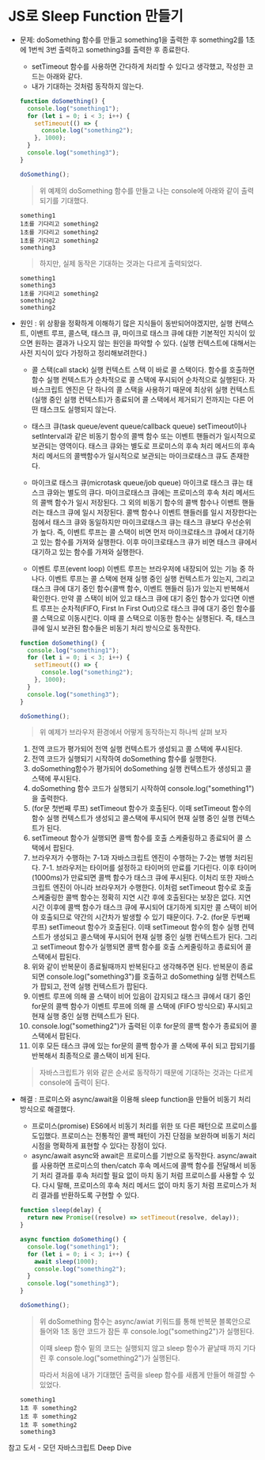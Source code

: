 # JS로 Sleep Function 만들기

- 문제: doSomething 함수를 만들고 something1을 출력한 후 something2를 1초에 1번씩 3번 출력하고 something3를 출력한 후 종료한다.

  - setTimeout 함수를 사용하면 간다하게 처리할 수 있다고 생각했고, 작성한 코드는 아래와 같다.
  - 내가 기대하는 것처럼 동작하지 않는다.

  ```javascript
  function doSomething() {
    console.log("something1");
    for (let i = 0; i < 3; i++) {
      setTimeout(() => {
        console.log("something2");
      }, 1000);
    }
    console.log("something3");
  }

  doSomething();
  ```

  > 위 예제의 doSomething 함수를 만들고 나는 console에 아래와 같이 출력되기를 기대했다.

  ```
  something1
  1초를 기다리고 something2
  1초를 기다리고 something2
  1초를 기다리고 something2
  something3
  ```

  > 하지만, 실제 동작은 기대하는 것과는 다르게 출력되었다.

  ```
  something1
  something3
  1초를 기다리고 something2
  something2
  something2
  ```

- 원인 : 위 상황을 정확하게 이해하기 많은 지식들이 동반되어야겠지만,
  실행 컨텍스트, 이밴트 루프, 콜스택, 태스크 큐, 마이크로 태스크 큐에 대한 기본적인 지식이 있으면 원하는 결과가 나오지 않는 원인을 파악할 수 있다.
  (실행 컨텍스트에 대해서는 사전 지식이 있다 가정하고 정리해보려한다.)

  - 콜 스택(call stack)
    실행 컨텍스트 스택 이 바로 콜 스택이다.
    함수를 호출하면 함수 실행 컨텍스트가 순차적으로 콜 스택에 푸시되어 순차적으로 실행된다. 자바스크립트 엔진은 단 하나의 콜 스택을 사용하기 때문에 최상위 실행 컨텍스트(실행 중인 실행 컨텍스트)가 종료되어 콜 스택에서 제거되기 전까지는 다른 어떤 태스크도 실행되지 않는다.

  - 태스크 큐(task queue/event queue/callback queue)
    setTimeout이나 setInterval과 같은 비동기 함수의 콜백 함수 또는 이벤트 핸들러가 일시적으로 보관되는 영역이다. 태스크 큐와는 별도로 프로미스의 후속 처리 메서드의 후속 처리 메서드의 콜백함수가 일시적으로 보관되는 마이크로태스크 큐도 존재한다.
  - 마이크로 태스크 큐(microtask queue/job queue)
    마이크로 태스크 큐는 태스크 큐와는 별도의 큐다. 마이크로태스크 큐에는 프로미스의 후속 처리 메서드의 콜백 함수가 일시 저장된다. 그 외의 비동기 함수의 콜백 함수나 이밴트 핸들러는 태스크 큐에 일시 저장된다.
    콜백 함수나 이벤트 핸들러를 일시 저장한다는 점에서 태스크 큐와 동일하지만 마이크로태스크 큐는 태스크 큐보다 우선순위가 높다. 즉, 이벤트 루프는 콜 스택이 비면 먼저 마이크로태스크 큐에서 대기하고 있는 함수를 가져와 실행한다. 이후 마이크로태스크 큐가 비면 태스크 큐에서 대기하고 있는 함수를 가져와 실행한다.
  - 이벤트 루프(event loop)
    이벤트 루프는 브라우저에 내장되어 있는 기능 중 하나다.
    이벤트 루프는 콜 스택에 현재 실행 중인 실행 컨텍스트가 있는지, 그리고 태스크 큐에 대기 중인 함수(콜백 함수, 이벤트 핸들러 등)가 있는지 반복해서 확인한다. 만약 콜 스택이 비어 있고 태스크 큐에 대기 중인 함수가 있다면 이밴트 루프는 순차적(FIFO, First In First Out)으로 태스크 큐에 대기 중인 함수를 콜 스택으로 이동시킨다. 이때 콜 스택으로 이동한 함수는 실행된다. 즉, 태스크 큐에 일시 보관된 함수들은 비동기 처리 방식으로 동작한다.

  ```javascript
  function doSomething() {
    console.log("something1");
    for (let i = 0; i < 3; i++) {
      setTimeout(() => {
        console.log("something2");
      }, 1000);
    }
    console.log("something3");
  }

  doSomething();
  ```

  > 위 예제가 브라우저 환경에서 어떻게 동작하는지 하나씩 살펴 보자

  1. 전역 코드가 평가되어 전역 실행 컨텍스트가 생성되고 콜 스택에 푸시된다.
  2. 전역 코드가 실행되기 시작하여 doSomething 함수를 실행한다.
  3. doSomething함수가 평가되어 doSomething 실행 컨텍스트가 생성되고 콜 스택에 푸시된다.
  4. doSomething 함수 코드가 실행되기 시작하여 console.log("something1")을 출력한다.
  5. (for문 첫번째 루프) setTimeout 함수가 호출된다. 이때 setTimeout 함수의 함수 실행 컨텍스트가 생성되고 콜스택에 푸시되어 현재 실행 중인 실행 컨텍스트가 된다.
  6. setTimeout 함수가 실행되면 콜백 함수를 호출 스케줄링하고 종료되어 콜 스택에서 팝된다.
  7. 브라우저가 수행하는 7-1과 자바스크립트 엔진이 수행하는 7-2는 병행 처리된다.
     7-1. 브라우저는 타이머를 설정하고 타이머의 만료를 기다린다. 이후 타이머(1000ms)가 만료되면 콜백 함수가 태스크 큐에 푸시된다. 이처리 또한 자바스크립트 엔진이 아니라 브라우저가 수행한다. 이처럼 setTimeout 함수로 호출 스케줄링한 콜백 함수는 정확히 지연 시간 후에 호출된다는 보장은 없다. 지연 시간 이후에 콜백 함수가 태스크 큐에 푸시되어 대기하게 되지만 콜 스택이 비어야 호출되므로 약간의 시간차가 발생할 수 있기 때문이다.
     7-2. (for문 두번째 루프) setTimeout 함수가 호출된다. 이때 setTimeout 함수의 함수 실행 컨텍스트가 생성되고 콜스택에 푸시되어 현재 실행 중인 실행 컨텍스트가 된다. 그리고 setTimeout 함수가 실행되면 콜백 함수를 호출 스케줄링하고 종료되어 콜 스택에서 팝된다.
  8. 위와 같이 반복문이 종료될때까지 반복된다고 생각해주면 된다. 반복문이 종료되면 console.log("something3")를 호출하고 doSomething 실행 컨텍스트가 팝되고, 전역 실행 컨텍스트가 팝된다.
  9. 이벤트 루프에 의해 콜 스택이 비어 있음이 감지되고 태스크 큐에서 대기 중인 for문의 콜백 함수가 이벤트 루프에 의해 콜 스택에 (FIFO 방식으로) 푸시되고 현재 실행 중인 실행 컨텍스트가 된다.
  10. console.log("something2")가 출력된 이후 for문의 콜백 함수가 종료되어 콜 스택에서 팝된다.
  11. 이후 모든 태스크 큐에 있는 for문의 콜백 함수가 콜 스택에 푸쉬 되고 팝되기를 반복해서 최종적으로 콜스택이 비게 된다.

  > 자바스크립트가 위와 같은 순서로 동작하기 때문에 기대하는 것과는 다르게 console에 출력이 된다.

- 해결 : 프로미스와 async/await을 이용해 sleep function을 만들어 비동기 처리 방식으로 해결했다.

  - 프로미스(promise)
    ES6에서 비동기 처리를 위한 또 다른 패턴으로 프로미스를 도입했다. 프로미스는 전통적인 콜백 패턴이 가진 단점을 보완하며 비동기 처리 시점을 명확하게 표현할 수 있다는 장점이 있다.
  - async/await
    async와 await은 프로미스를 기반으로 동작한다. async/await를 사용하면 프로미스의 then/catch 후속 메서드에 콜백 함수를 전달해서 비동기 처리 결과를 후속 처리할 필요 없이 마치 동기 처럼 프로미스를 사용할 수 있다. 다시 말해, 프로미스의 후속 처리 메서드 없이 마치 동기 처럼 프로미스가 처리 결과를 반환하도록 구현할 수 있다.

  ```javascript
  function sleep(delay) {
    return new Promise((resolve) => setTimeout(resolve, delay));
  }

  async function doSomething() {
    console.log("something1");
    for (let i = 0; i < 3; i++) {
      await sleep(1000);
      console.log("something2");
    }
    console.log("something3");
  }

  doSomething();
  ```

  > 위 doSomething 함수는 async/awiat 키워드를 통해 반복문 블록안으로 들어와 1초 동안 코드가 잠든 후 console.log("something2")가 실행된다.
  >
  > 이때 sleep 함수 밑의 코드는 실행되지 않고 sleep 함수가 끝날때 까지 기다린 후 console.log("something2")가 실행된다.
  >
  > 따라서 처음에 내가 기대했던 출력을 sleep 함수를 새롭게 만들어 해결할 수 있었다.

  ```
  something1
  1초 후 something2
  1초 후 something2
  1초 후 something2
  something3
  ```

참고 도서 - 모던 자바스크립트 Deep Dive
